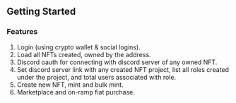 ## Getting Started


### Features
1. Login (using crypto wallet & social logins).
2. Load all NFTs created, owned by the address.
3. Discord oauth for connecting with discord server of any owned NFT.
4. Set discord server link with any created NFT project, list all roles created under the project, and total users associated with role.
5. Create new NFT, mint and bulk mint.
6. Marketplace and on-ramp fiat purchase.